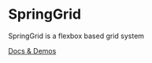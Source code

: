 # SpringGrid

SpringGrid is a flexbox based grid system

[Docs & Demos](https://pixelspring.github.io/SpringGrid/)